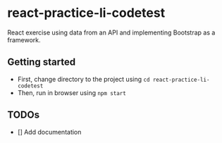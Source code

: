 # react-practice-li-codetest

React exercise using data from an API and implementing Bootstrap as a framework.

## Getting started

+ First, change directory to the project using `cd react-practice-li-codetest`
+ Then, run in browser using `npm start`

## TODOs
- [] Add documentation
